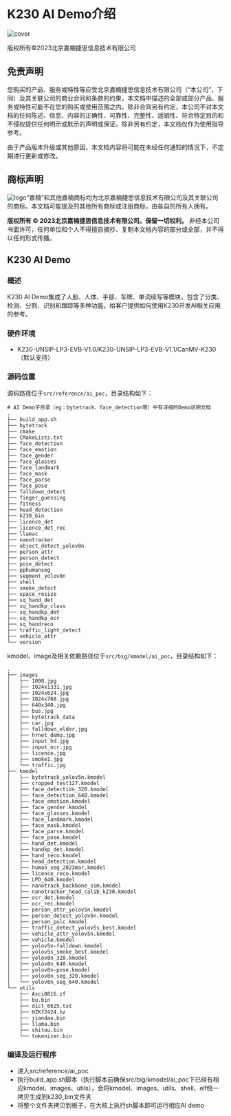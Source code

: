 # K230 AI Demo介绍

![cover](../tutorials/images/canaan-cover.png)

版权所有©2023北京嘉楠捷思信息技术有限公司

<div style="page-break-after:always"></div>

## 免责声明

您购买的产品、服务或特性等应受北京嘉楠捷思信息技术有限公司（“本公司”，下同）及其关联公司的商业合同和条款的约束，本文档中描述的全部或部分产品、服务或特性可能不在您的购买或使用范围之内。除非合同另有约定，本公司不对本文档的任何陈述、信息、内容的正确性、可靠性、完整性、适销性、符合特定目的和不侵权提供任何明示或默示的声明或保证。除非另有约定，本文档仅作为使用指导参考。

由于产品版本升级或其他原因，本文档内容将可能在未经任何通知的情况下，不定期进行更新或修改。

## 商标声明

![logo](../tutorials/images/logo.png)“嘉楠”和其他嘉楠商标均为北京嘉楠捷思信息技术有限公司及其关联公司的商标。本文档可能提及的其他所有商标或注册商标，由各自的所有人拥有。

**版权所有 © 2023北京嘉楠捷思信息技术有限公司。保留一切权利。**
非经本公司书面许可，任何单位和个人不得擅自摘抄、复制本文档内容的部分或全部，并不得以任何形式传播。

<div style="page-break-after:always"></div>

## K230 AI Demo

### 概述

K230 AI Demo集成了人脸、人体、手部、车牌、单词续写等模块，包含了分类、检测、分割、识别和跟踪等多种功能，给客户提供如何使用K230开发AI相关应用的参考。

### 硬件环境

- K230-UNSIP-LP3-EVB-V1.0/K230-UNSIP-LP3-EVB-V1.1/CanMV-K230（默认支持）

### 源码位置

源码路径位于`src/reference/ai_poc`，目录结构如下：

```shell
# AI Demo子目录（eg：bytetrack、face_detection等）中有详细的Demo说明文档
.
├── build_app.sh
├── bytetrack
├── cmake
├── CMakeLists.txt
├── face_detection
├── face_emotion
├── face_gender
├── face_glasses
├── face_landmark
├── face_mask
├── face_parse
├── face_pose
├── falldown_detect
├── finger_guessing
├── fitness
├── head_detection
├── k230_bin
├── licence_det
├── licence_det_rec
├── llamac
├── nanotracker
├── object_detect_yolov8n
├── person_attr
├── person_detect
├── pose_detect
├── pphumanseg
├── segment_yolov8n
├── shell
├── smoke_detect
├── space_resize
├── sq_hand_det
├── sq_handkp_class
├── sq_handkp_det
├── sq_handkp_ocr
├── sq_handreco
├── traffic_light_detect
├── vehicle_attr
└── version
```

kmodel、image及相关依赖路径位于`src/big/kmodel/ai_poc`，目录结构如下：

``` shell
.
├── images
│   ├── 1000.jpg
│   ├── 1024x1331.jpg
│   ├── 1024x624.jpg
│   ├── 1024x768.jpg
│   ├── 640x340.jpg
│   ├── bus.jpg
│   ├── bytetrack_data
│   ├── car.jpg
│   ├── falldown_elder.jpg
│   ├── hrnet_demo.jpg
│   ├── input_hd.jpg
│   ├── input_ocr.jpg
│   ├── licence.jpg
│   ├── smoke1.jpg
│   └── traffic.jpg
├── kmodel
│   ├── bytetrack_yolov5n.kmodel
│   ├── cropped_test127.kmodel
│   ├── face_detection_320.kmodel
│   ├── face_detection_640.kmodel
│   ├── face_emotion.kmodel
│   ├── face_gender.kmodel
│   ├── face_glasses.kmodel
│   ├── face_landmark.kmodel
│   ├── face_mask.kmodel
│   ├── face_parse.kmodel
│   ├── face_pose.kmodel
│   ├── hand_det.kmodel
│   ├── handkp_det.kmodel
│   ├── hand_reco.kmodel
│   ├── head_detection.kmodel
│   ├── human_seg_2023mar.kmodel
│   ├── licence_reco.kmodel
│   ├── LPD_640.kmodel
│   ├── nanotrack_backbone_sim.kmodel
│   ├── nanotracker_head_calib_k230.kmodel
│   ├── ocr_det.kmodel
│   ├── ocr_rec.kmodel
│   ├── person_attr_yolov5n.kmodel
│   ├── person_detect_yolov5n.kmodel
│   ├── person_pulc.kmodel
│   ├── traffic_detect_yolov5s_best.kmodel
│   ├── vehicle_attr_yolov5n.kmodel
│   ├── vehicle.kmodel
│   ├── yolov5n-falldown.kmodel
│   ├── yolov5s_smoke_best.kmodel
│   ├── yolov8n_320.kmodel
│   ├── yolov8n_640.kmodel
│   ├── yolov8n-pose.kmodel
│   ├── yolov8n_seg_320.kmodel
│   └── yolov8n_seg_640.kmodel
└── utils
    ├── Asci0816.zf
    ├── bu.bin
    ├── dict_6625.txt
    ├── HZKf2424.hz
    ├── jiandao.bin
    ├── llama.bin
    ├── shitou.bin
    └── tokenizer.bin
```

### 编译及运行程序

- 进入src/reference/ai_poc
- 执行build_app.sh脚本（执行脚本前确保src/big/kmodel/ai_poc下已经有相应kmodel、images、utils），会将kmodel、images、utils、shell、elf统一拷贝生成到k230_bin文件夹
- 将整个文件夹拷贝到板子，在大核上执行sh脚本即可运行相应AI demo
